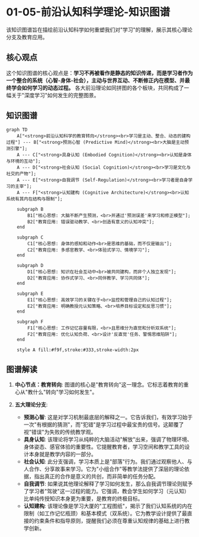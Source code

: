 # 01-05-前沿认知科学理论-知识图谱

该知识图谱旨在描绘前沿认知科学如何重塑我们对"学习"的理解，展示其核心理论分支及教育应用。

## 核心观点

这个知识图谱的核心观点是：**学习不再被看作是静态的知识传递，而是学习者作为一个整合的系统（心智-身体-社会），主动与世界互动、不断修正内在模型、并最终学会如何学习的动态过程。** 各大前沿理论如同拼图的各个板块，共同构成了一幅关于"深度学习"如何发生的完整图景。

## 知识图谱

```mermaid
graph TD
    A["<strong>前沿认知科学的教育转向</strong><br>学习是主动、整合、动态的建构过程"] --- B["<strong>预测心智 (Predictive Mind)</strong><br>大脑是主动预测引擎"];
    A --- C["<strong>具身认知 (Embodied Cognition)</strong><br>认知是身体与环境的互动"];
    A --- D["<strong>社会认知 (Social Cognition)</strong><br>学习是文化与社交的产物"];
    A --- E["<strong>自我调节 (Self-Regulation)</strong><br>学习者是自身学习的主宰"];
    A --- F["<strong>认知建构 (Cognitive Architecture)</strong><br>认知系统有其内在结构与限制"];

    subgraph B
        B1["核心思想: 大脑不断产生预测，<br>并通过'预测误差'来学习和修正模型"];
        B2["教育应用: 错误驱动教学、<br>创造有意义的认知冲突"];
    end

    subgraph C
        C1["核心思想: 身体的感知和动作<br>是思维的基础，而不仅是输出"];
        C2["教育应用: 多感官教学、<br>体验式学习、情境学习"];
    end
    
    subgraph D
        D1["核心思想: 知识在社会互动中<br>被共同建构，而非个人独立发现"];
        D2["教育应用: 协作式学习、<br>同伴教学、学习共同体"];
    end

    subgraph E
        E1["核心思想: 高效学习的关键在于<br>监控和管理自己的认知过程"];
        E2["教育应用: 明确教授元认知策略、<br>培养目标设定和反思习惯"];
    end

    subgraph F
        F1["核心思想: 工作记忆容量有限，<br>且思维分为直觉和分析双系统"];
        F2["教育应用: 优化认知负荷、<br>设计'反直觉'任务、警惕思维陷阱"];
    end

    style A fill:#f9f,stroke:#333,stroke-width:2px
```

## 图谱解读

1. **中心节点：教育转向**: 图谱的核心是"教育转向"这一理念。它标志着教育的重心从"教什么"转向"学习如何发生"。

2. **五大理论分支**:
    - **预测心智**: 这是对学习机制最底层的解释之一。它告诉我们，有效学习始于一次"有根据的猜测"，而"犯错"是学习过程中最宝贵的信号。这颠覆了视"错误"为失败的传统教学观。
    - **具身认知**: 该理论将学习从纯粹的大脑活动"解放"出来，强调了物理环境、身体姿态、感官体验的重要性。它提醒教育者，学习空间和教学工具的设计本身就是教学内容的一部分。
    - **社会认知**: 此分支强调，学习本质上是"部落"行为。我们通过观察他人、与人合作、分享故事来学习。它为"小组合作"等教学法提供了深层的理论依据，指出真正的合作是意义的共创，而非简单的任务分配。
    - **自我调节**: 如果说其他理论解释了学习如何发生，那么自我调节理论则赋予了学习者"驾驶"这一过程的能力。它强调，教会学生如何学习（元认知）比单纯传授知识本身更为重要，是教育的终极目标。
    - **认知建构**: 该理论像是学习大厦的"工程图纸"，揭示了我们认知系统的内在限制（如工作记忆瓶颈）和基本模式（双系统）。它为教学设计提供了最直接的约束条件和指导原则，提醒我们必须在尊重认知规律的基础上进行教学创新。

